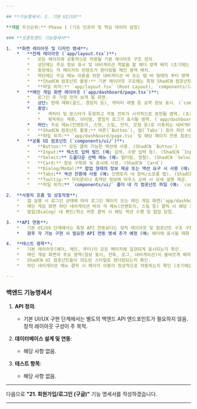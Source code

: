 ```yaml
---

## **기능명세서: 2. 기본 UI/UX**

**개발 우선순위:** Phase 1 (기초 인프라 및 핵심 데이터 설정)

### **프론트엔드 기능명세서**

1.  **화면 레이아웃 및 디자인 명세**:
    *   **전체 레이아웃 (`app/layout.tsx`)**:
        *   모든 페이지에 공통적으로 적용될 기본 레이아웃 구조 정의.
        *   상단에는 주요 정보 표시 및 네비게이션 역할을 할 헤더 영역 배치 (초기에는 비워두거나 간단한 로고만 표시).
        *   중앙에는 각 페이지의 컨텐츠가 렌더링될 메인 영역 배치.
        *   하단에는 주요 메뉴 이동을 위한 네비게이션 바 또는 탭 바 형태의 푸터 영역 배치 (모바일 환경 고려).
        *   **ShadCN 컴포넌트 활용:** 기본 레이아웃 구조에는 특정 ShadCN 컴포넌트가 직접 사용되진 않지만, 내부 요소(버튼, 메뉴 등)에 활용될 예정.
        *   **파일 위치:** `app/layout.tsx` (Root Layout), `components/layout/Header.tsx`, `components/layout/Footer.tsx` (또는 `NavBar.tsx`)
    *   **메인 게임 화면 레이아웃 (`app/dashboard/page.tsx`)**:
        *   로그인 후 가장 먼저 보게 될 화면.
        *   상단: 현재 재화(골드, 경험치 등), 캐릭터 레벨 등 요약 정보 표시. (`components/layout/Header.tsx` 또는 페이지 전용 컴포넌트 `app/dashboard/GameStatusHeader.tsx`)
        *   중앙:
            *   캐릭터 및 몬스터가 등장하고 자동 전투가 시각적으로 표현될 영역. (초기에는 간단한 텍스트나 placeholder 이미지로 대체 가능) (`app/dashboard/BattleScene.tsx`)
            *   획득하는 재화, 아이템, 경험치 로그가 표시될 영역. (`app/dashboard/BattleLog.tsx`)
        *   하단: 주요 메뉴(인벤토리, 스탯, 스킬, 전직, 모험 등)로 이동하는 네비게이션. (`components/layout/Footer.tsx` 또는 `NavBar.tsx`)
        *   **ShadCN 컴포넌트 활용:** 버튼(`Button`), 탭(`Tabs`) 등이 하단 네비게이션에 사용될 수 있음. 정보 표시에 `Card` 컴포넌트 활용 가능.
        *   **파일 위치:** `app/dashboard/page.tsx` 및 해당 페이지 전용 컴포넌트들 (`app/dashboard/`)
    *   **공통 UI 컴포넌트 (`components/ui/`)**:
        *   **Button:** 모든 클릭 가능한 액션에 사용. (ShadCN `Button`)
        *   **Input:** 텍스트 입력 필드 (예: 검색, 수량 입력 등). (ShadCN `Input`)
        *   **Select:** 드롭다운 선택 메뉴 (예: 필터링, 정렬). (ShadCN `Select`)
        *   **Card:** 정보 구획화 및 표시에 사용. (ShadCN `Card`)
        *   **Dialog/Modal:** 팝업 형태의 정보 제공 또는 액션 요구 시 사용 (예: 강화 확인, 전직 확인). (ShadCN `Dialog`)
        *   **Tabs:** 섹션 전환에 사용 (예: 인벤토리 내 장비/소모품 탭). (ShadCN `Tabs`)
        *   **Tooltip:** 아이콘이나 축약된 정보에 마우스 오버 시 상세 설명 제공. (ShadCN `Tooltip`)
        *   **파일 위치:** `components/ui/` 폴더 내 각 컴포넌트 파일 (예: `components/ui/button.tsx`)

2.  **사용자 흐름 및 상호작용**:
    *   앱 실행 시 로그인 상태에 따라 로그인 페이지 또는 메인 게임 화면(`app/dashboard/page.tsx`)으로 라우팅.
    *   메인 게임 화면 하단 네비게이션 바의 각 메뉴(인벤토리, 스킬 등) 클릭 시 해당 기능 페이지로 이동 (Next.js App Router 활용).
    *   팝업(Dialog) 내 확인/취소 버튼 클릭 시 해당 액션 수행 및 팝업 닫힘.

3.  **API 연동**:
    *   기본 UI/UX 단계에서는 특정 API 연동보다는 정적 레이아웃 및 컴포넌트 구조 구현에 집중.
    *   향후 각 기능 구현 시 필요한 API 연동 명세 추가 예정 (예: 헤더에 표시될 재화 정보 로드).

4.  **테스트 항목**:
    *   기본 레이아웃(헤더, 메인, 푸터)이 모든 페이지에 일관되게 표시되는지 확인.
    *   메인 게임 화면의 주요 영역(정보 표시, 전투, 로그, 네비게이션)이 올바르게 배치되는지 확인.
    *   ShadCN UI 컴포넌트들이 의도된 스타일로 렌더링되는지 확인.
    *   하단 네비게이션 메뉴 클릭 시 페이지 이동이 정상적으로 작동하는지 확인 (초기에는 빈 페이지로 이동해도 무방).

---
```


### **백엔드 기능명세서**

1.  **API 정의**:
    *   기본 UI/UX 구현 단계에서는 별도의 백엔드 API 엔드포인트가 필요하지 않음. 정적 레이아웃 구성이 주 목적.

2.  **데이터베이스 설계 및 연동**:
    *   해당 사항 없음.

3.  **테스트 항목**:
    *   해당 사항 없음.

---

다음으로 **"21. 회원가입/로그인 (구글)"** 기능 명세서를 작성하겠습니다.

---
